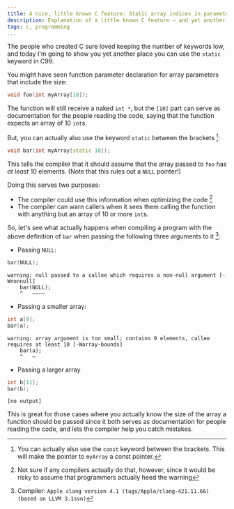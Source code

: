 ```yaml
---
title: A nice, little known C feature: Static array indices in parameter declarations
description: Explanation of a little known C feature – and yet another use of the “static” keyword!
tags: c, programming
...
```


The people who created C sure loved keeping the number of keywords low, and
today I'm going to show you yet another place you can use the `static` keyword
in C99.

You might have seen function parameter declaration for array parameters that
include the size:

```cpp
void foo(int myArray[10]);
```

The function will still receive a naked `int *`, but the `[10]` part can serve
as documentation for the people reading the code, saying that the function
expects an array of 10 `int`s.

But, you can actually also use the keyword `static` between the brackets [^1]:

```cpp
void bar(int myArray[static 10]);
```

This tells the compiler that it should assume that the array passed to `foo` has
*at least* 10 elements. (Note that this rules out a `NULL` pointer!)

Doing this serves two purposes:

- The compiler could use this information when optimizing the code [^2]
- The compiler can warn callers when it sees them calling the function with
  anything but an array of 10 or more `int`s.

So, let's see what actually happens when compiling a program with the above
definition of `bar` when passing the following three arguments to it [^3]:

- Passing `NULL`:

```cpp
bar(NULL);
```

    warning: null passed to a callee which requires a non-null argument [-Wnonnull]
        bar(NULL);
        ^   ~~~~

- Passing a smaller array:

```cpp
int a[9];
bar(a);
```

    warning: array argument is too small; contains 9 elements, callee requires at least 10 [-Warray-bounds]
        bar(a);
        ^   ~

- Passing a larger array

```cpp
int b[11];
bar(b);
```

    [no output]

This is great for those cases where you actually know the size of the array a
function should be passed since it both serves as documentation for people
reading the code, and lets the compiler help you catch mistakes.

[^1]: You can actually also use the `const` keyword between the brackets. This
will make the pointer to `myArray` a const pointer.
[^2]: Not sure if any compilers actually do that, however, since it would be
risky to assume that programmers actually heed the warning
[^3]: Compiler: `Apple clang version 4.1 (tags/Apple/clang-421.11.66) (based on LLVM 3.1svn)`

